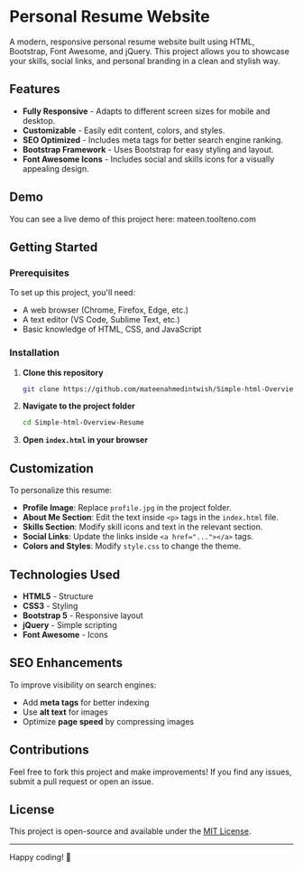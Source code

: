 # Personal Resume Website

A modern, responsive personal resume website built using HTML, Bootstrap, Font Awesome, and jQuery. This project allows you to showcase your skills, social links, and personal branding in a clean and stylish way.

## Features
- **Fully Responsive** - Adapts to different screen sizes for mobile and desktop.
- **Customizable** - Easily edit content, colors, and styles.
- **SEO Optimized** - Includes meta tags for better search engine ranking.
- **Bootstrap Framework** - Uses Bootstrap for easy styling and layout.
- **Font Awesome Icons** - Includes social and skills icons for a visually appealing design.

## Demo
You can see a live demo of this project here: mateen.toolteno.com

## Getting Started
### Prerequisites
To set up this project, you'll need:
- A web browser (Chrome, Firefox, Edge, etc.)
- A text editor (VS Code, Sublime Text, etc.)
- Basic knowledge of HTML, CSS, and JavaScript

### Installation
1. **Clone this repository**
   ```bash
   git clone https://github.com/mateenahmedintwish/Simple-html-Overview-Resume.git
   ```
2. **Navigate to the project folder**
   ```bash
   cd Simple-html-Overview-Resume
   ```
3. **Open `index.html` in your browser**

## Customization
To personalize this resume:
- **Profile Image**: Replace `profile.jpg` in the project folder.
- **About Me Section**: Edit the text inside `<p>` tags in the `index.html` file.
- **Skills Section**: Modify skill icons and text in the relevant section.
- **Social Links**: Update the links inside `<a href="..."></a>` tags.
- **Colors and Styles**: Modify `style.css` to change the theme.

## Technologies Used
- **HTML5** - Structure
- **CSS3** - Styling
- **Bootstrap 5** - Responsive layout
- **jQuery** - Simple scripting
- **Font Awesome** - Icons

## SEO Enhancements
To improve visibility on search engines:
- Add **meta tags** for better indexing
- Use **alt text** for images
- Optimize **page speed** by compressing images

## Contributions
Feel free to fork this project and make improvements! If you find any issues, submit a pull request or open an issue.

## License
This project is open-source and available under the [MIT License](LICENSE).

---

Happy coding! 🚀